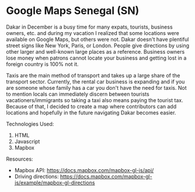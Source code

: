 # Google Maps Senegal (SN)

Dakar in December is a busy time for many expats, tourists, business owners, etc. and during my vacation I realized that some locations were available on Google Maps, but others were not. Dakar doesn't have plentiful street signs like New York, Paris, or London. People give directions by using other larger and well-known large places as a reference. Business owners lose money when patrons cannot locate your business and getting lost in a foreign country is 100% not it.

Taxis are the main method of transport and takes up a large share of the transport sector. Currently, the rental car business is expanding and if you are someone whose family has a car you don't have the need for taxis. Not to mention locals can immediately discern between tourists vacationers/immigrants so taking a taxi also means paying the tourist tax. Because of that, I decided to create a map where contributors can add locations and hopefully in the future navigating Dakar becomes easier.

Technologies Used:

1. HTML
2. Javascript
3. Mapbox

Resources:

- Mapbox API: <https://docs.mapbox.com/mapbox-gl-js/api/>
- Driving directions: <https://docs.mapbox.com/mapbox-gl-js/example/mapbox-gl-directions>
